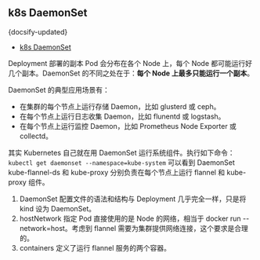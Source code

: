 ## k8s DaemonSet
{docsify-updated}

- [k8s DaemonSet](#k8s-daemonset)

Deployment 部署的副本 Pod 会分布在各个 Node 上，每个 Node 都可能运行好几个副本。DaemonSet 的不同之处在于：**每个 Node 上最多只能运行一个副本**。

DaemonSet 的典型应用场景有：
+ 在集群的每个节点上运行存储 Daemon，比如 glusterd 或 ceph。
+ 在每个节点上运行日志收集 Daemon，比如 flunentd 或 logstash。
+ 在每个节点上运行监控 Daemon，比如 Prometheus Node Exporter 或 collectd。

其实 Kubernetes 自己就在用 DaemonSet 运行系统组件。执行如下命令：
`kubectl get daemonset --namespace=kube-system`
可以看到 DaemonSet kube-flannel-ds 和 kube-proxy 分别负责在每个节点上运行 flannel 和 kube-proxy 组件。 

1. DaemonSet 配置文件的语法和结构与 Deployment 几乎完全一样，只是将 kind 设为 DaemonSet。
2. hostNetwork 指定 Pod 直接使用的是 Node 的网络，相当于 docker run --network=host。考虑到 flannel 需要为集群提供网络连接，这个要求是合理的。
3. containers 定义了运行 flannel 服务的两个容器。

